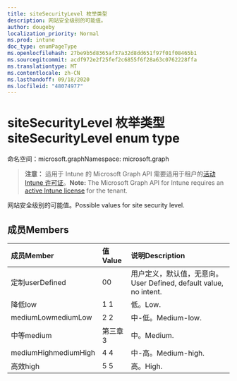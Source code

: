 ```yaml
---
title: siteSecurityLevel 枚举类型
description: 网站安全级别的可能值。
author: dougeby
localization_priority: Normal
ms.prod: intune
doc_type: enumPageType
ms.openlocfilehash: 27be9b5d8365af37a32d8dd651f97f01f08465b1
ms.sourcegitcommit: acdf972e2f25fef2c6855f6f28a63c0762228ffa
ms.translationtype: MT
ms.contentlocale: zh-CN
ms.lasthandoff: 09/18/2020
ms.locfileid: "48074977"
---
```

# <a name="sitesecuritylevel-enum-type"></a><span data-ttu-id="72ec1-103">siteSecurityLevel 枚举类型</span><span class="sxs-lookup"><span data-stu-id="72ec1-103">siteSecurityLevel enum type</span></span>

<span data-ttu-id="72ec1-104">命名空间：microsoft.graph</span><span class="sxs-lookup"><span data-stu-id="72ec1-104">Namespace: microsoft.graph</span></span>

> <span data-ttu-id="72ec1-105">**注意：** 适用于 Intune 的 Microsoft Graph API 需要适用于租户的[活动 Intune 许可证](https://go.microsoft.com/fwlink/?linkid=839381)。</span><span class="sxs-lookup"><span data-stu-id="72ec1-105">**Note:** The Microsoft Graph API for Intune requires an [active Intune license](https://go.microsoft.com/fwlink/?linkid=839381) for the tenant.</span></span>

<span data-ttu-id="72ec1-106">网站安全级别的可能值。</span><span class="sxs-lookup"><span data-stu-id="72ec1-106">Possible values for site security level.</span></span>

## <a name="members"></a><span data-ttu-id="72ec1-107">成员</span><span class="sxs-lookup"><span data-stu-id="72ec1-107">Members</span></span>
|<span data-ttu-id="72ec1-108">成员</span><span class="sxs-lookup"><span data-stu-id="72ec1-108">Member</span></span>|<span data-ttu-id="72ec1-109">值</span><span class="sxs-lookup"><span data-stu-id="72ec1-109">Value</span></span>|<span data-ttu-id="72ec1-110">说明</span><span class="sxs-lookup"><span data-stu-id="72ec1-110">Description</span></span>|
|:---|:---|:---|
|<span data-ttu-id="72ec1-111">定制</span><span class="sxs-lookup"><span data-stu-id="72ec1-111">userDefined</span></span>|<span data-ttu-id="72ec1-112">0</span><span class="sxs-lookup"><span data-stu-id="72ec1-112">0</span></span>|<span data-ttu-id="72ec1-113">用户定义，默认值，无意向。</span><span class="sxs-lookup"><span data-stu-id="72ec1-113">User Defined, default value, no intent.</span></span>|
|<span data-ttu-id="72ec1-114">降低</span><span class="sxs-lookup"><span data-stu-id="72ec1-114">low</span></span>|<span data-ttu-id="72ec1-115">1 </span><span class="sxs-lookup"><span data-stu-id="72ec1-115">1</span></span>|<span data-ttu-id="72ec1-116">低。</span><span class="sxs-lookup"><span data-stu-id="72ec1-116">Low.</span></span>|
|<span data-ttu-id="72ec1-117">mediumLow</span><span class="sxs-lookup"><span data-stu-id="72ec1-117">mediumLow</span></span>|<span data-ttu-id="72ec1-118">2 </span><span class="sxs-lookup"><span data-stu-id="72ec1-118">2</span></span>|<span data-ttu-id="72ec1-119">中-低。</span><span class="sxs-lookup"><span data-stu-id="72ec1-119">Medium-low.</span></span>|
|<span data-ttu-id="72ec1-120">中等</span><span class="sxs-lookup"><span data-stu-id="72ec1-120">medium</span></span>|<span data-ttu-id="72ec1-121">第三章</span><span class="sxs-lookup"><span data-stu-id="72ec1-121">3</span></span>|<span data-ttu-id="72ec1-122">中。</span><span class="sxs-lookup"><span data-stu-id="72ec1-122">Medium.</span></span>|
|<span data-ttu-id="72ec1-123">mediumHigh</span><span class="sxs-lookup"><span data-stu-id="72ec1-123">mediumHigh</span></span>|<span data-ttu-id="72ec1-124">4 </span><span class="sxs-lookup"><span data-stu-id="72ec1-124">4</span></span>|<span data-ttu-id="72ec1-125">中-高。</span><span class="sxs-lookup"><span data-stu-id="72ec1-125">Medium-high.</span></span>|
|<span data-ttu-id="72ec1-126">高效</span><span class="sxs-lookup"><span data-stu-id="72ec1-126">high</span></span>|<span data-ttu-id="72ec1-127">5 </span><span class="sxs-lookup"><span data-stu-id="72ec1-127">5</span></span>|<span data-ttu-id="72ec1-128">高。</span><span class="sxs-lookup"><span data-stu-id="72ec1-128">High.</span></span>|









